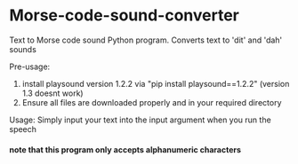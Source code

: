 # Morse-code-sound-converter
Text to Morse code sound Python program. Converts text to 'dit' and 'dah' sounds

Pre-usage: 
1. install playsound version 1.2.2 via "pip install playsound==1.2.2" (version 1.3 doesnt work)
2. Ensure all files are downloaded properly and in your required directory

Usage: Simply input your text into the input argument when you run the speech
#### note that this program only accepts alphanumeric characters
